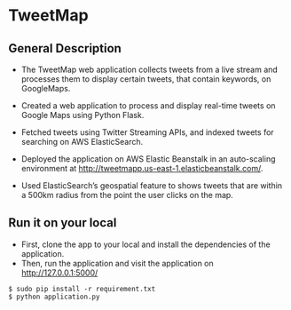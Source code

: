 # TweetMap
## General Description

* The TweetMap web application collects tweets from a live stream and processes them to display certain tweets, that contain keywords, on GoogleMaps. 

* Created a web application to process and display real-time tweets on Google Maps using Python Flask.
* Fetched tweets using Twitter Streaming APIs, and indexed tweets for searching on AWS ElasticSearch.
* Deployed the application on AWS Elastic Beanstalk in an auto-scaling environment at http://tweetmapp.us-east-1.elasticbeanstalk.com/. 
* Used ElasticSearch’s geospatial feature to shows tweets that are within a 500km radius from the point the user clicks on the map. 

## Run it on your local
* First, clone the app to your local and install the dependencies of the application.
* Then, run the application and visit the application on http://127.0.0.1:5000/
```
$ sudo pip install -r requirement.txt 
$ python application.py
```
